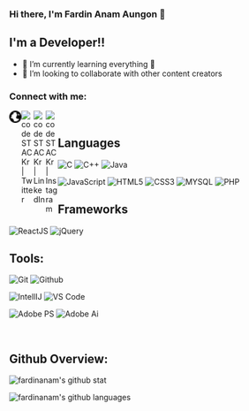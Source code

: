 ### Hi there, I'm Fardin Anam Aungon 👋

## I'm a  Developer!!

- 🌱 I’m currently learning everything 🤣
- 👯 I’m looking to collaborate with other content creators

### Connect with me:
[<img align="left" alt="fardinanam.github.io" width="22px" src="https://raw.githubusercontent.com/iconic/open-iconic/master/svg/globe.svg" />](https://fardinanam.github.io/)
<!-- [<img align="left" alt="codeSTACKr | YouTube" width="22px" src="https://cdn.jsdelivr.net/npm/simple-icons@v3/icons/youtube.svg" />][youtube] -->
[<img align="left" alt="codeSTACKr | Twitter" width="22px" src="https://cdn.jsdelivr.net/npm/simple-icons@v3/icons/twitter.svg" />](https://twitter.com/FAungon)
[<img align="left" alt="codeSTACKr | LinkedIn" width="22px" src="https://cdn.jsdelivr.net/npm/simple-icons@v3/icons/linkedin.svg" />](https://www.linkedin.com/in/fardin-anam-aungon-3b754713b/)
[<img align="left" alt="codeSTACKr | Instagram" width="22px" src="https://cdn.jsdelivr.net/npm/simple-icons@v3/icons/instagram.svg" />](https://www.instagram.com/aungon11/?fbclid=IwAR3z1w51xLTKDM9dk3LhykjugUUlk-VNDukqo4sB6XjQuHtXOkRqQx5N26Q)

<br />

## Languages
![C](http://img.shields.io/badge/-C-000000?style=flat&logo=c)
![C++](https://img.shields.io/badge/-C++-000000?style=flat&logo=c%2B%2B)
![Java](https://img.shields.io/badge/-Java-000000?style=flat&logo=java)
<!-- ![Python](https://img.shields.io/badge/-Python-000000?style=flat&logo=python) -->
![JavaScript](https://img.shields.io/badge/-JavaScript-000000?style=flat&logo=javascript)
![HTML5](https://img.shields.io/badge/-HTML5-000000?style=flat&logo=html5)
![CSS3](https://img.shields.io/badge/-CSS-000000?style=flat&logo=css3)
![MYSQL](https://img.shields.io/badge/-SQL-000000?style=flat&logo=mysql)
![PHP](https://img.shields.io/badge/-php-000000?style=flat&logo=php)

## Frameworks
![ReactJS](https://img.shields.io/badge/-React-000000?style=flat&logo=react)
![jQuery](https://img.shields.io/badge/-JQUERY-000000?style=flat&logo=jQuery)

## Tools:
![Git](https://img.shields.io/badge/-Git-000000?style=flat&logo=git)
![Github](https://img.shields.io/badge/-Github-000000?style=flat&logo=github)

![IntellIJ](https://img.shields.io/badge/-IntellIJ%20IDEA-000000?style=flat&logo=intellij%20idea)
![VS Code](https://img.shields.io/badge/-VS%20Code-000000?style=flat&logo=visual-studio-code)

![Adobe PS](https://img.shields.io/badge/-Adobe%20Photoshop-000000?style=flat&logo=adobe%20photoshop)
![Adobe Ai](https://img.shields.io/badge/-Adobe%20Illustrator-000000?style=flat&logo=adobe%20illustrator)

<br />

## Github Overview:
![fardinanam's github stat](https://github-readme-stats.vercel.app/api?username=fardinanam&show_icons=true&count_private=true&bg_color=180deg,#0F2027,#2C5364) 
<!-- &bg_color=to right,#0F2027, #203A43, #2C5364 -->
![fardinanam's github languages](https://github-readme-stats.vercel.app/api/top-langs/?username=fardinanam&langs_count=6&layout=compact)
